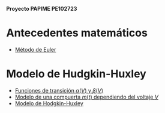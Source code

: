 **Proyecto PAPIME PE102723**

# Antecedentes matemáticos
* [Método de Euler](./Método%20de%20Euler.ipynb)

# Modelo de Hudgkin-Huxley
* [Funciones de transición $\alpha(V)$ y $\beta(V)$](./Funciones%20de%20transición.ipynb)
* [Modelo de una compuerta $m(t)$ dependiendo del voltaje $V$](./Modelo%20de%20una%20compuerta.ipynb)
* [Modelo de Hodgkin-Huxley](./Modelo%20de%20Hodgkin-Huxley.ipynb)

